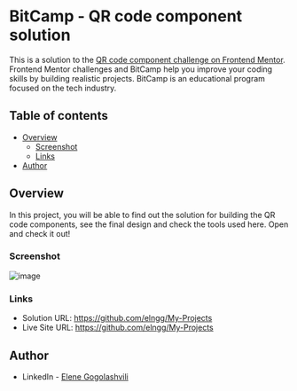 # BitCamp - QR code component solution

This is a solution to the [QR code component challenge on Frontend Mentor](https://www.frontendmentor.io/challenges/qr-code-component-iux_sIO_H). Frontend Mentor challenges and BitCamp help you improve your coding skills by building realistic projects. BitCamp is an educational program focused on the tech industry.

## Table of contents

- [Overview](#overview)
  - [Screenshot](#screenshot)
  - [Links](#links)
- [Author](#author)

## Overview

In this project, you will be able to find out the solution for building the QR code components, see the final design and check the tools used here. 
Open and check it out!

### Screenshot
![image](https://user-images.githubusercontent.com/109924863/193176597-a80b14d2-7a4d-4678-a7fa-5fad8258dd43.png)


### Links

- Solution URL: https://github.com/elngg/My-Projects
- Live Site URL: https://github.com/elngg/My-Projects

## Author

- LinkedIn - [Elene Gogolashvili](www.linkedin.com/in/eleneg)
